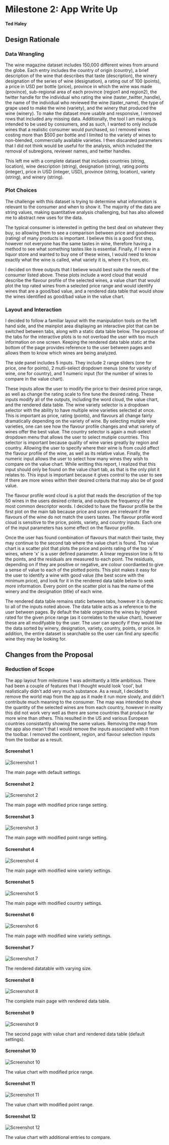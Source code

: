 # Milestone 2: App Write Up
#### Ted Haley

## Design Rationale
### Data Wrangling
The wine magazine dataset includes 150,000 different wines from around the globe. Each entry includes the country of origin (country), a brief description of the wine that describes that taste (description), the winery designation of the series of wine (designation), a rating out of 100 (points), a price in USD per bottle (price), province in which the wine was made (province), sub-regional area of each province (region1 and region2), the twitter handle for the individual who rating the wine (taster_twitter_handle), the name of the individual who reviewed the wine (taster_name), the type of grape used to make the wine (variety), and the winery that produced the wine (winery). To make the dataset more usable and responsive, I removed rows that included any missing data. Additionally, the tool I am making is intended to be used by consumers, and as such, I wanted to only include wines that a realistic consumer would purchased, so I removed wines costing more than $500 per bottle and I limited to the variety of wines to non-blended, commercially available varieties. I then discarded parameters that I did not think would be useful for the analysis, which included the removal of subregions, reviewer names, and twitter handles.

This left me with a complete dataset that includes countries (string, location), wine description (string), designation (string), rating points (integer), price in USD (integer, USD), province (string, location), variety (string), and winery (string). 

### Plot Choices 

The challenge with this dataset is trying to determine what information is relevant to the consumer and when to show it. The majority of the data are string values, making quantitative analysis challenging, but has also allowed me to abstract new uses for the data. 

The typical consumer is  interested in getting the best deal on whatever they buy, so allowing them to see a comparison between price and goodness (rating) of many products is important. I believe this is a good first step, however not everyone has the same tastes in wine, therefore having a method to see what something tastes like is essential. Finally, if I were in a liquor store and wanted to buy one of these wines, I would need to know exactly what the wine is called, what variety it is, where it's from, etc.

I decided on three outputs that I believe would best suite the needs of the consumer listed above. These plots include a word cloud that would describe the flavour profile of the selected wines, a value chart that would plot the top rated wines from a selected price range and would identify wines that are a good/bad value, and a rendered data table that would show the wines identified as good/bad value in the value chart.  

### Layout and Interaction

I decided to follow a familiar layout with the manipulation tools on the left hand side, and the mainplot area displaying an interactive plot that can be switched between tabs, along with a static data table below. The purpose of the tabs for the interactive plots is to not overload the user with too much information on one screen. Keeping the rendered data table static at the bottom of the page provides reference to the user between pages and allows them to know which wines are being analyzed.

The side panel includes 5 inputs. They include 2 range sliders (one for price, one for points), 2 mutli-select dropdown menus (one for variety of wine, one for country), and 1 numeric input (for the number of wines to compare in the value chart).

These inputs allow the user to modify the price to their desired price range, as well as change the rating scale to fine tune the desired rating. These inputs modify all of the outputs, including the word cloud, the value chart, and the rendered data table. The wine variety selector is a dropdown selector with the ability to have multiple wine varieties selected at once. This is important as price, rating (points), and flavours all change fairly dramatically depending on the variety of wine. By selecting mutiple wine varieties, one can see how the flavour profile changes and what variety of wines offer the best value. The country selector is again a muti-select dropdown menu that allows the user to select mutiple countries. This selector is important because quality of wine varies greatly by region and country. Allowing the user to specify where their wine is from could affect the flavour profile of the wine, as well as its relative value. Finally, the numeric input allows the user to select how many wines they wish to compare on the value chart. While writting this report, I realized that this input should only be found on the value chart tab, as that is the only plot it relates to. This input is important because it gives control to the user to see if there are more wines within their desired criteria that may also be of good value.

The flavour profile word cloud is a plot that reads the description of the top 50 wines in the users desired criteria, and outputs the frequency of the most common descriptor words. I decided to have the flavour profile be the first plot on the main tab because price and score are irrelevant if the flavours of the wine do not match the users tastes. The flavour profile word cloud is sensitive to the price, points, variety, and country inputs. Each one of the input parameters has some effect on the flavour profile. 

Once the user has found combination of flavours that match their taste, they may continue to the second tab where the value chart is found. The value chart is a scatter plot that plots the price and points rating of the top 'x' wines, where 'x' is a user defined parameter. A linear regression line is fit to the points, and the residuals are measured to each point. The residuals, depending on if they are positive or negative, are colour coordianted to give a sense of value to each of the plotted points. This plot makes it easy for the user to identify a wine with good value (the best score with the minimum price), and look for it in the rendered data table below to seek more information. Every point on the scatter plot is has the name of the winery and the designation (title) of each wine. 

The rendered data table remains static between tabs, however it is dynamic to all of the inputs noted above. The data table acts as a reference to the user between pages. By default the table organizes the wines by highest rated for the given price range (as it correlates to the value chart), however these are all modifyable by the user. The user can specify if they would like the data sorted by winery, designation, variety, country, points, or price. In addition, the entire dataset is searchable so the user can find any specific wine they may be looking for.

## Changes from the Proposal
### Reduction of Scope
The app layout from milestone 1 was admittantly a little ambitious. There had been a couple of features that I thought would look 'cool', but realistically didn't add very much substance. As a result, I decided to remove the world map from the app as it made it run more slowly, and didn't contribute much meaning to the consumer. The map was intended to show the quantity of the selected wines are from each country, however in reality this did not work very well as there are some countries that produce far more wine than others. This resulted in the US and various European countries consistantly showing the same values. Removing the map from the app also mean't that I would remove the inputs associated with it from the toolbar. I removed the continent, region, and flavour selection inputs from the toolbar as a result.

#### Screenshot 1
![Screenshot 1](../data/screenshots_milestone2/1.png)

The main page with default settings.

#### Screenshot 2
![Screenshot 2](../data/screenshots_milestone2/2.png)

The main page with modified price range setting.

#### Screenshot 3
![Screenshot 3](../data/screenshots_milestone2/3.png)

The main page with modified point range setting.

#### Screenshot 4
![Screenshot 4](../data/screenshots_milestone2/4.png)

The main page with modified wine variety settings.

#### Screenshot 5
![Screenshot 5](../data/screenshots_milestone2/5.png)

The main page with modified country settings.

#### Screenshot 6
![Screenshot 6](../data/screenshots_milestone2/6.png)

The main page with modified wine variety settings.

#### Screenshot 7
![Screenshot 7](../data/screenshots_milestone2/7.png)

The rendered datatable with varying size.

#### Screenshot 8
![Screenshot 8](../data/screenshots_milestone2/8.png)

The complete main page with rendered data table.

#### Screenshot 9
![Screenshot 9](../data/screenshots_milestone2/9.png)

The second page with value chart and rendered data table (default settings).

#### Screenshot 10
![Screenshot 10](../data/screenshots_milestone2/10.png)

The value chart with modified price range.

#### Screenshot 11
![Screenshot 11](../data/screenshots_milestone2/11.png)

The value chart with modified point range.

#### Screenshot 12
![Screenshot 12](../data/screenshots_milestone2/12.png)

The value chart with additional entries to compare.